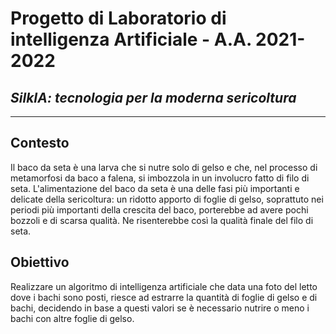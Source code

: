 # Progetto di Laboratorio di intelligenza Artificiale - A.A. 2021-2022
## _SilkIA: tecnologia per la moderna sericoltura_
---

## Contesto
Il baco da seta è una larva che si nutre solo di gelso e che, nel processo di metamorfosi da baco a falena, si imbozzola in un involucro fatto di filo di seta.
L'alimentazione del baco da seta è una delle fasi più importanti e delicate della sericoltura: un ridotto apporto di foglie di gelso, soprattuto nei periodi più importanti della crescita del baco, porterebbe ad avere pochi bozzoli e di scarsa qualità. Ne risenterebbe così la qualità finale del filo di seta.

## Obiettivo
Realizzare un algoritmo di intelligenza artificiale che data una foto del letto dove i bachi sono posti, riesce ad estrarre la quantità di foglie di gelso e di bachi, decidendo in base a questi valori se è necessario nutrire o meno i bachi con altre foglie di gelso. 